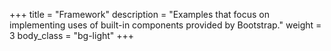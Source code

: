 +++
title = "Framework"
description = "Examples that focus on implementing uses of built-in components provided by Bootstrap."
weight = 3
body_class = "bg-light"
+++


